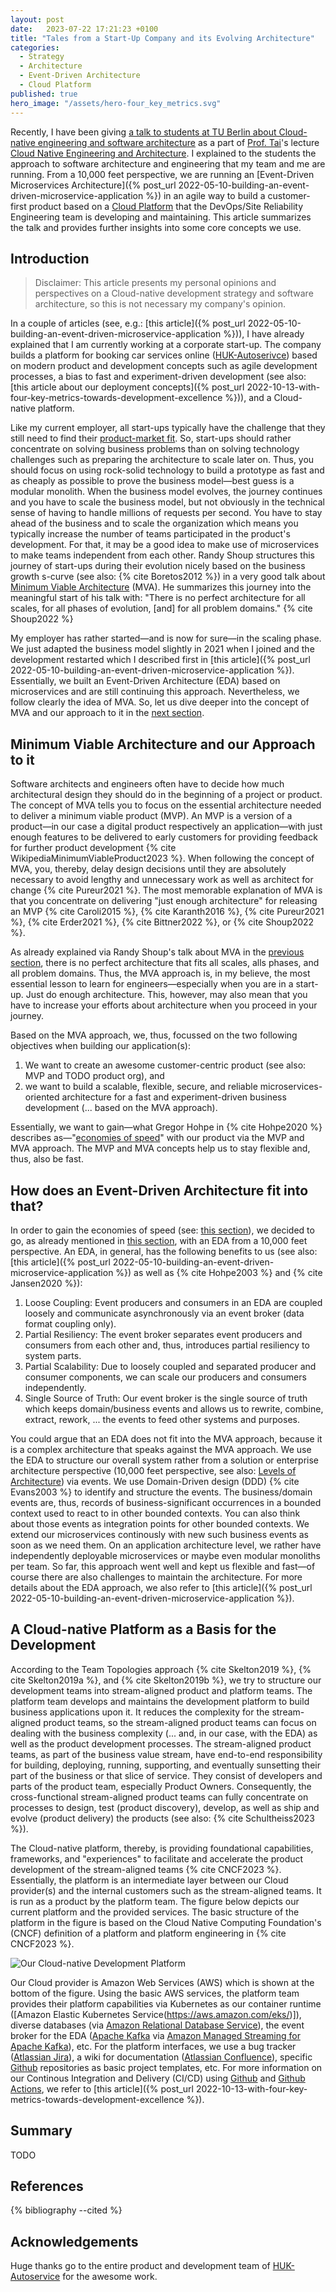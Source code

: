 ```yaml
---
layout: post
date:   2023-07-22 17:21:23 +0100
title: "Tales from a Start-Up Company and its Evolving Architecture"
categories:
  - Strategy
  - Architecture
  - Event-Driven Architecture
  - Cloud Platform
published: true
hero_image: "/assets/hero-four_key_metrics.svg"
---
```

Recently, I have been giving [a talk to students at TU Berlin about Cloud-native engineering and software architecture](https://www.linkedin.com/posts/steffen-mueller-139b8b191_tuberlin-activity-7080612706663182336-aCQo) as a part of [Prof. Tai](https://www.tu.berlin/ise/ueber-uns/prof-dr-ing-stefan-tai)'s lecture [Cloud Native Engineering and Architecture](https://www.tu.berlin/ise/studium-lehre).
I explained to the students the approach to software architecture and engineering that my team and me are running.
From a 10,000 feet perspective, we are running an [Event-Driven Microservices Architecture]({% post_url 2022-05-10-building-an-event-driven-microservice-application %}) in an agile way to build a customer-first product based on a [Cloud Platform](https://tag-app-delivery.cncf.io/whitepapers/platforms/) that the DevOps/Site Reliability Engineering team is developing and maintaining.
This article summarizes the talk and provides further insights into some core concepts we use.

## Introduction

> Disclaimer: This article presents my personal opinions and perspectives on a Cloud-native development strategy and software architecture, so this is not necessary my company's opinion.

In a couple of articles (see, e.g.: [this article]({% post_url 2022-05-10-building-an-event-driven-microservice-application %})), I have already explained that I am currently working at a corporate start-up.
The company builds a platform for booking car services online ([HUK-Autoserivce](https://www.huk-autoservice.de)) based on modern product and development concepts such as agile development processes, a bias to fast and experiment-driven development (see also: [this article about our deployment concepts]({% post_url 2022-10-13-with-four-key-metrics-towards-development-excellence %})), and a Cloud-native platform.

Like my current employer, all start-ups typically have the challenge that they still need to find their [product-market fit](https://en.wikipedia.org/wiki/Product/market_fit).
So, start-ups should rather concentrate on solving business problems than on solving technology challenges such as preparing the architecture to scale later on.
Thus, you should focus on using rock-solid technology to build a prototype as fast and as cheaply as possible to prove the business model—best guess is a modular monolith.
When the business model evolves, the journey continues and you have to scale the business model, but not obviously in the technical sense of having to handle millions of requests per second.
You have to stay ahead of the business and to scale the organization which means you typically increase the number of teams participated in the product's development.
For that, it may be a good idea to make use of microservices to make teams independent from each other.
Randy Shoup structures this journey of start-ups during their evolution nicely based on the business growth s-curve (see also: {% cite Boretos2012 %}) in a very good talk about [Minimum Viable Architecture](https://www.youtube.com/watch?v=9Q7GANXn02k) (MVA).
He summarizes this journey into the meaningful start of his talk with: "There is no perfect architecture for all scales, for all phases of evolution, [and] for all problem domains." {% cite Shoup2022 %}

My employer has rather started—and is now for sure—in the scaling phase.
We just adapted the business model slightly in 2021 when I joined and the development restarted which I described first in [this article]({% post_url 2022-05-10-building-an-event-driven-microservice-application %}).
Essentially, we built an Event-Driven Architecture (EDA) based on microservices and are still continuing this approach.
Nevertheless, we follow clearly the idea of MVA.
So, let us dive deeper into the concept of MVA and our approach to it in the [next section](#minimum-viable-architecture-and-our-approach-to-it).

## Minimum Viable Architecture and our Approach to it

Software architects and engineers often have to decide how much architectural design they should do in the beginning of a project or product.
The concept of MVA tells you to focus on the essential architecture needed to deliver a minimum viable product (MVP).
An MVP is a version of a product—in our case a digital product respectively an application—with just enough features to be delivered to early customers for providing feedback for further product development {% cite WikipediaMinimumViableProduct2023 %}.
When following the concept of MVA, you, thereby, delay design decisions until they are absolutely necessary to avoid lengthy and unnecessary work as well as architect for change {% cite Pureur2021 %}.
The most memorable explanation of MVA is that you concentrate on delivering "just enough architecture" for releasing an MVP {% cite Caroli2015 %}, {% cite Karanth2016 %}, {% cite Pureur2021 %}, {% cite Erder2021 %}, {% cite Bittner2022 %}, or {% cite Shoup2022 %}.

As already explained via Randy Shoup's talk about MVA in the [previous section](#introduction), there is no perfect architecture that fits all scales, alls phases, and all problem domains.
Thus, the MVA approach is, in my believe, the most essential lesson to learn for engineers—especially when you are in a start-up.
Just do enough architecture.
This, however, may also mean that you have to increase your efforts about architecture when you proceed in your journey.

Based on the MVA approach, we, thus, focussed on the two following objectives when building our application(s):

 1. We want to create an awesome customer-centric product (see also: MVP and TODO product org), and
 1. we want to build a scalable, flexible, secure, and reliable microservices-oriented architecture for a fast and experiment-driven business development (... based on the MVA approach).

Essentially, we want to gain—what Gregor Hohpe in {% cite Hohpe2020 %} describes as—"[economies of speed](https://www.oreilly.com/library/view/the-software-architect/9781492077534/ch35.html)" with our product via the MVP and MVA approach.
The MVP and MVA concepts help us to stay flexible and, thus, also be fast.

## How does an Event-Driven Architecture fit into that?

In order to gain the economies of speed (see: [this section](#minimum-viable-architecture-and-our-approach-to-it)), we decided to go, as already mentioned in [this section](#introduction), with an EDA from a 10,000 feet perspective.
An EDA, in general, has the following benefits to us (see also: [this article]({% post_url 2022-05-10-building-an-event-driven-microservice-application %}) as well as {% cite Hohpe2003 %} and {% cite Jansen2020 %}):

 1. Loose Coupling: Event producers and consumers in an EDA are coupled loosely and communicate asynchronously via an event broker (data format coupling only).
 1. Partial Resiliency: The event broker separates event producers and consumers from each other and, thus, introduces partial resiliency to system parts.
 1. Partial Scalability: Due to loosely coupled and separated producer and consumer components, we can scale our producers and consumers independently.
 1. Single Source of Truth: Our event broker is the single source of truth which keeps domain/business events and allows us to rewrite, combine, extract, rework, ... the events to feed other systems and purposes.

You could argue that an EDA does not fit into the MVA approach, because it is a complex architecture that speaks against the MVA approach.
We use the EDA to structure our overall system rather from a solution or enterprise architecture perspective (10,000 feet perspective, see also: [Levels of Architecture](https://github.com/justinamiller/SoftwareArchitect#levels-of-architecture)) via events.
We use Domain-Driven design (DDD) {% cite Evans2003 %} to identify and structure the events.
The business/domain events are, thus, records of business-significant occurrences in a bounded context used to react to in other bounded contexts.
You can also think about those events as integration points for other bounded contexts.
We extend our microservices continously with new such business events as soon as we need them.
On an application architecture level, we rather have independently deployable microservices or maybe even modular monoliths per team.
So far, this approach went well and kept us flexible and fast—of course there are also challenges to maintain the architecture.
For more details about the EDA approach, we also refer to [this article]({% post_url 2022-05-10-building-an-event-driven-microservice-application %}).

## A Cloud-native Platform as a Basis for the Development

According to the Team Topologies approach {% cite Skelton2019 %}, {% cite Skelton2019a %}, and {% cite Skelton2019b %}, we try to structure our development teams into stream-aligned product and platform teams.
The platform team develops and maintains the development platform to build business applications upon it.
It reduces the complexity for the stream-aligned product teams, so the stream-aligned product teams can focus on dealing with the business complexity (... and, in our case, with the EDA) as well as the product development processes.
The stream-aligned product teams, as part of the business value stream, have end-to-end responsibility for building, deploying, running, supporting, and eventually sunsetting their part of the business or that slice of service.
They consist of developers and parts of the product team, especially Product Owners.
Consequently, the cross-functional stream-aligned product teams can fully concentrate on processes to design, test (product discovery), develop, as well as ship and evolve (product delivery) the products (see also: {% cite Schultheiss2023 %}).

The Cloud-native platform, thereby, is providing foundational capabilities, frameworks, and "experiences" to facilitate and accelerate the product development of the stream-aligned teams {% cite CNCF2023 %}.
Essentially, the platform is an intermediate layer between our Cloud provider(s) and the internal customers such as the stream-aligned teams.
It is run as a product by the platform team.
The figure below depicts our current platform and the provided services.
The basic structure of the platform in the figure is based on the Cloud Native Computing Foundation's (CNCF) definition of a platform and platform engineering in {% cite CNCF2023 %}.

![Our Cloud-native Development Platform](/assets/our-development-platform.png)

Our Cloud provider is Amazon Web Services (AWS) which is shown at the bottom of the figure.
Using the basic AWS services, the platform team provides their platform capabilities via Kubernetes as our container runtime ([Amazon Elastic Kubernetes Service(https://aws.amazon.com/eks/)]), diverse databases (via [Amazon Relational Database Service](https://aws.amazon.com/rds/)), the event broker for the EDA ([Apache Kafka](https://kafka.apache.org) via [Amazon Managed Streaming for Apache Kafka](https://aws.amazon.com/msk/)), etc.
For the platform interfaces, we use a bug tracker ([Atlassian Jira](https://www.atlassian.com/software/jira)), a wiki for documentation ([Atlassian Confluence](https://www.atlassian.com/software/confluence)), specific [Github](https://www.github.com) repositories as basic project templates, etc.
For more information on our Continous Integration and Delivery (CI/CD) using [Github](https://www.github.com) and [Github Actions](https://github.com/features/actions), we refer to [this article]({% post_url 2022-10-13-with-four-key-metrics-towards-development-excellence %}).

## Summary

TODO

## References

{% bibliography --cited %}

## Acknowledgements

Huge thanks go to the entire product and development team of [HUK-Autoservice](https://www.huk-autoservice.de) for the awesome work.